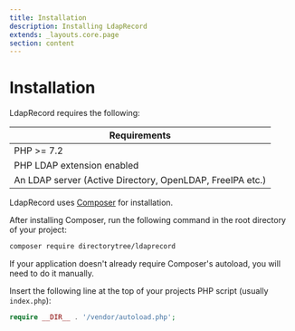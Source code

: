 ```yaml
---
title: Installation
description: Installing LdapRecord
extends: _layouts.core.page
section: content
---
```


# Installation

LdapRecord requires the following:

| Requirements                                              |
| --------------------------------------------------------- |
| PHP >= 7.2                                                |
| PHP LDAP extension enabled                                |
| An LDAP server (Active Directory, OpenLDAP, FreeIPA etc.) |

LdapRecord uses [Composer](https://getcomposer.org) for installation.

After installing Composer, run the following command in the root directory of your project:

```bash
composer require directorytree/ldaprecord
```

If your application doesn't already require Composer's autoload, you will need to do it manually.

Insert the following line at the top of your projects PHP script (usually `index.php`):

```php
require __DIR__ . '/vendor/autoload.php';
```
